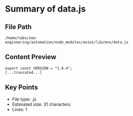 # Summary of data.js
  
## File Path
`/home/tabs/seo-engineering/automation/node_modules/axios/lib/env/data.js`

## Content Preview
```
export const VERSION = "1.8.4";
[...truncated...]
```

## Key Points
- File type: .js
- Estimated size: 31 characters
- Lines: 1
